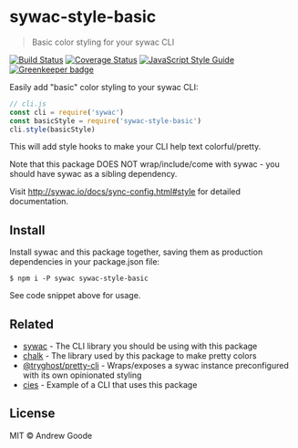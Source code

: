 # sywac-style-basic

> Basic color styling for your sywac CLI

[![Build Status](https://travis-ci.com/sywac/sywac-style-basic.svg?branch=master)](https://travis-ci.com/sywac/sywac-style-basic)
[![Coverage Status](https://coveralls.io/repos/github/sywac/sywac-style-basic/badge.svg?branch=master)](https://coveralls.io/github/sywac/sywac-style-basic?branch=master)
[![JavaScript Style Guide](https://img.shields.io/badge/code_style-standard-brightgreen.svg)](https://standardjs.com)
[![Greenkeeper badge](https://badges.greenkeeper.io/sywac/sywac-style-basic.svg)](https://greenkeeper.io/)

Easily add "basic" color styling to your sywac CLI:

```js
// cli.js
const cli = require('sywac')
const basicStyle = require('sywac-style-basic')
cli.style(basicStyle)
```

This will add style hooks to make your CLI help text colorful/pretty.

Note that this package DOES NOT wrap/include/come with sywac - you should have sywac as a sibling dependency.

Visit http://sywac.io/docs/sync-config.html#style for detailed documentation.

## Install

Install sywac and this package together, saving them as production dependencies in your package.json file:

```console
$ npm i -P sywac sywac-style-basic
```

See code snippet above for usage.

## Related

- [sywac](http://sywac.io/) - The CLI library you should be using with this package
- [chalk](https://github.com/chalk/chalk) - The library used by this package to make pretty colors
- [@tryghost/pretty-cli](https://www.npmjs.com/package/@tryghost/pretty-cli) - Wraps/exposes a sywac instance preconfigured with its own opinionated styling
- [cies](https://github.com/nexdrew/cies) - Example of a CLI that uses this package

## License

MIT © Andrew Goode
